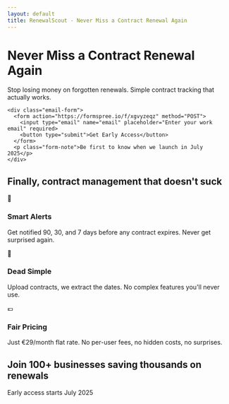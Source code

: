 ```yaml
---
layout: default
title: RenewalScout - Never Miss a Contract Renewal Again
---
```

<div class="hero">
  <div class="hero-content">
    <h1>Never Miss a Contract Renewal Again</h1>
    <p class="subtitle">Stop losing money on forgotten renewals. Simple contract tracking that actually works.</p>
    
    <div class="email-form">
      <form action="https://formspree.io/f/xgvyzeqz" method="POST">
        <input type="email" name="email" placeholder="Enter your work email" required>
        <button type="submit">Get Early Access</button>
      </form>
      <p class="form-note">Be first to know when we launch in July 2025</p>
    </div>
  </div>
</div>

<div class="features">
  <div class="container">
    <h2>Finally, contract management that doesn't suck</h2>
    <div class="feature-grid">
      <div class="feature">
        <div class="feature-icon">📅</div>
        <h3>Smart Alerts</h3>
        <p>Get notified 90, 30, and 7 days before any contract expires. Never get surprised again.</p>
      </div>
      <div class="feature">
        <div class="feature-icon">🚀</div>
        <h3>Dead Simple</h3>
        <p>Upload contracts, we extract the dates. No complex features you'll never use.</p>
      </div>
      <div class="feature">
        <div class="feature-icon">💶</div>
        <h3>Fair Pricing</h3>
        <p>Just €29/month flat rate. No per-user fees, no hidden costs, no surprises.</p>
      </div>
    </div>
  </div>
</div>

<div class="cta-section">
  <div class="container">
    <h2>Join 100+ businesses saving thousands on renewals</h2>
    <p>Early access starts July 2025</p>
  </div>
</div>